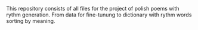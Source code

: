 This repository consists of all files for the project of polish poems with rythm generation. From data for fine-tunung to dictionary with rythm words sorting by meaning.
